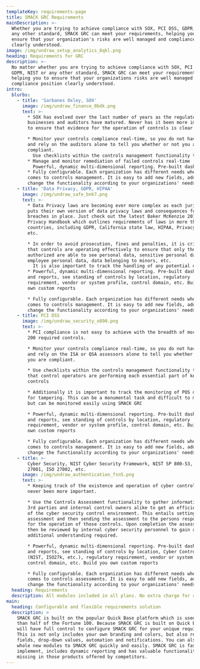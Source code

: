 ```yaml
---
templateKey: requirements-page
title: SMACK GRC Requirements
mainDescription: >-
  Whether you are trying to achieve compliance with SOX, PCI DSS, GDPR, NIST or
  any other standard, SMACK GRC can meet your requirements, helping you to
  ensure that your organization's risks are well managed and compliance position
  clearly understood.
image: /img/undraw_setup_analytics_8qkl.png
heading: Requirements for GRC
description: >-
  No matter whether you are trying to achieve compliance with SOX, PCI DSS,
  GDPR, NIST or any other standard, SMACK GRC can meet your requirements,
  helping you to ensure that your organizations risks are well managed and
  compliance position clearly understood.
intro:
  blurbs:
    - title: 'Sarbanes Oxley, SOX'
      image: /img/undraw_finance_0bdk.png
      text: >-
        * SOX has evolved over the last number of years as the regulators,
        businesses and auditors have matured. Never has it been more important
        to ensure that evidence for the operation of controls is clear. 

        * Monitor your controls compliance real-time, so you do not have to wait
        and rely on the auditors alone to tell you whether or not you are
        compliant. 
          Use checklists within the controls management functionality to ensure that control operators are performing each essential part of key controls, especially "review" controls. 
        * Manage and monitor remediation of failed controls real-time
          Powerful, dynamic multi-dimensional reporting. Pre-built dashboards and reports, see standing of controls by location, regulatory requirement, vendor or system profile, control domain, etc. Build you own custom reports
        * Fully configurable. Each organization has different needs when it
        comes to controls management. It is easy to add new fields, add to or
        change the functionality according to your organizations' needs
    - title: 'Data Privacy, GDPR, HIPAA'
      image: /img/undraw_safe_bnk7.png
      text: >-
        * Data Privacy laws are becoming ever more complex as each jurisdiction
        puts their own version of data privacy laws and consequences for
        breaches in place. Just check out the latest Baker McKenzie 2018 Global
        Privacy Handbook which outlines requirements of laws in more than 50
        countries, including GDPR, California state law, HIPAA, Privacy Shield,
        etc. 

        * In order to avoid prosecution, fines and penalties, it is critical
        that controls are operating effectively to ensure that only those
        authorized are able to see personal data, sensitive personal data,
        employee personal data, data belonging to minors, etc. 
          It is also important to track the handling of any potential data privacy incidents and perform Privacy Impact Assessments as appropriate for system and process changes. (Functionality coming soon, or quickly build your own)
        * Powerful, dynamic multi-dimensional reporting. Pre-built dashboards
        and reports, see standing of controls by location, regulatory
        requirement, vendor or system profile, control domain, etc. Build you
        own custom reports

        * Fully configurable. Each organization has different needs when it
        comes to controls management. It is easy to add new fields, add to or
        change the functionality according to your organizations' needs
    - title: PCI DSS
      image: /img/undraw_security_o890.png
      text: >-
        * PCI compliance is not easy to achieve with the breadth of more than
        200 required controls. 

        * Monitor your controls compliance real-time, so you do not have to wait
        and rely on the ISA or QSA assessors alone to tell you whether or not
        you are compliant. 

        * Use checklists within the controls management functionality to ensure
        that control operators are performing each essential part of key
        controls

        * Additionally it is important to track the monitoring of POS devices
        for tampering. This can be a monumental task and difficult to manage,
        but can be monitored easily using SMACK GRC

        * Powerful, dynamic multi-dimensional reporting. Pre-built dashboards
        and reports, see standing of controls by location, regulatory
        requirement, vendor or system profile, control domain, etc. Build you
        own custom reports

        * Fully configurable. Each organization has different needs when it
        comes to controls management. It is easy to add new fields, add to or
        change the functionality according to your organizations' needs
    - title: >-
        Cyber Security, NIST Cyber Security Framework, NIST SP 800-53, ISO
        27001, ISO 27002, etc.
      image: /img/undraw_authentication_fsn5.png
      text: >-
        * Keeping track of the existence and operation of cyber controls has
        never been more important. 

        * Use the Controls Assessment functionality to gather information from
        3rd parties and internal control owners alike to get an efficient view
        of the cyber security control environment. This entails setting up the
        assessment and then sending the assessment to the persons responsible
        for the operation of those controls. Upon completion the assessment can
        then be reviewed by internal cyber security personnel to gain any
        additional understanding required. 

        * Powerful, dynamic multi-dimensional reporting. Pre-built dashboards
        and reports, see standing of controls by location, Cyber Control Area
        (NIST, ISO27k, etc.), regulatory requirement, vendor or system profile,
        control domain, etc. Build you own custom reports

        * Fully configurable. Each organization has different needs when it
        comes to controls assessments. It is easy to add new fields, add to or
        change the functionality according to your organizations' needs
  heading: Requirements
  description: All modules included in all plans. No extra charge for additional modules
main:
  heading: Configurable and flexible requirements solution
  description: >
    SMACK GRC is built on the popular Quick Base platform which is used by more
    than half of the Fortune 100. Because SMACK GRC is built on Quick Base, you
    will have full control to configure SMACK GRC for your unique requirements.
    This is not only includes your own branding and colors, but also reports,
    fields, drop-down values, automation and notifications. You can also add
    whole new modules to SMACK GRC quickly and easily. SMACK GRC is fast to
    implement, includes dynamic reporting and has valuable functionality which
    missing in those products offered by competitors.
---
```


